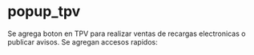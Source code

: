 # popup_tpv
Se agrega boton en TPV para realizar ventas de recargas electronicas o publicar avisos. Se agregan accesos rapidos:
